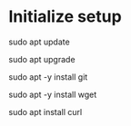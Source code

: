 # Initialize setup

sudo apt update

sudo apt upgrade

sudo apt -y install git

sudo apt -y install wget

sudo apt install curl